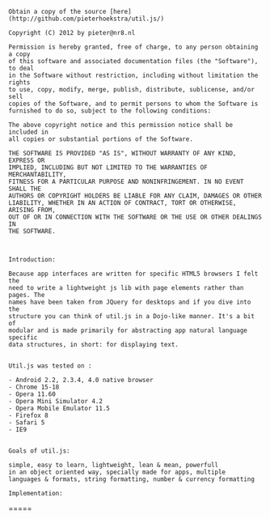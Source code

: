 
	Obtain a copy of the source [here](http://github.com/pieterhoekstra/util.js/)

	Copyright (C) 2012 by pieter@nr8.nl

	Permission is hereby granted, free of charge, to any person obtaining a copy
	of this software and associated documentation files (the "Software"), to deal
	in the Software without restriction, including without limitation the rights
	to use, copy, modify, merge, publish, distribute, sublicense, and/or sell
	copies of the Software, and to permit persons to whom the Software is
	furnished to do so, subject to the following conditions:

	The above copyright notice and this permission notice shall be included in
	all copies or substantial portions of the Software.

	THE SOFTWARE IS PROVIDED "AS IS", WITHOUT WARRANTY OF ANY KIND, EXPRESS OR
	IMPLIED, INCLUDING BUT NOT LIMITED TO THE WARRANTIES OF MERCHANTABILITY,
	FITNESS FOR A PARTICULAR PURPOSE AND NONINFRINGEMENT. IN NO EVENT SHALL THE
	AUTHORS OR COPYRIGHT HOLDERS BE LIABLE FOR ANY CLAIM, DAMAGES OR OTHER
	LIABILITY, WHETHER IN AN ACTION OF CONTRACT, TORT OR OTHERWISE, ARISING FROM,
	OUT OF OR IN CONNECTION WITH THE SOFTWARE OR THE USE OR OTHER DEALINGS IN
	THE SOFTWARE.
	
	
	
	Introduction:

	Because app interfaces are written for specific HTML5 browsers I felt the 
	need to write a lightweight js lib with page elements rather than pages. The 
	names have been taken from JQuery for desktops and if you dive into the 
	structure you can think of util.js in a Dojo-like manner. It's a bit of 
	modular and is made primarily for abstracting app natural language specific 
	data structures, in short: for displaying text. 


	Util.js was tested on :

	- Android 2.2, 2.3.4, 4.0 native browser
	- Chrome 15-18
	- Opera 11.60
	- Opera Mini Simulator 4.2
	- Opera Mobile Emulator 11.5
	- Firefox 8 
	- Safari 5
	- IE9


	Goals of util.js:
	
	simple, easy to learn, lightweight, lean & mean, powerfull 
	in an object oriented way, specially made for apps, multiple 
	languages & formats, string formatting, number & currency formatting 
		
	Implementation:
=====
	<script type="text/javascript">
	var utilConfig = {
		debug:true,
		defLocale: 'en',
		locales: ['it', 'nl']
	}
	
	/* enter ADAPT_CONFIG here as explained on http://adapt.960.gs */

	</script>
	<script type='text/javascript' src='pathToUtil/loader.js'></script>
======

	String formatting:
	
	1) Capitalizes first non-tag string character of string or dot terminated phrases
	2) Adds space after dot in a phrase
	3) Removes double space
	4) Removes space before dot
	5) Leaves abbreviations as they are
	6) Truncates to number of characters and tries to round up on space
	7) Adds an optional string or ' ...' (to the last open fitting tag) when the string 
	   has been truncated


	HTML5 datePicker:
	
	If you add the datepicker module to the loader, it will add datePicker behaviour
	to any html input tag with the attribute 'type' set to 'date'. The module is dependent
	on the date module and, to a lesser extend, on the current util.locale.
	

	A note on IE9 compatible CSS selectors:
	
	A static meta-tag is required for util:
	<pre>
	&lt;meta http-equiv="X-UA-Compatible" content="IE=8">
	</pre>
	
	Because IE9 WILL support all CSS selectors a way  to overcome this problem is to 
	write compatible selectors like:
	
	ul > li:nth-child(2)  (IE will fail)
	ul > li:first-child + li (the same intention, but success with IE)

	Examples:

	i. builtin elements
	
<pre>
	// Push 'home' breadcrumb
	// 'home' is a langId, eg. util.lang.home and util._lang['en'].home
	util.crumbs.push(new util.crumb('home', clientResume))
	// Assign selector
	util.crumbs.setSel('#crumbs')

	var langs = [{iso_code:'en', label:'english'},
	             {iso_code:'nl', label:'nederlands'},
	             {iso_code:'it', label:'italiano'}]
	util.langbar.setLanguages(langs)
	
	// Assign selector
	util.langbar.display('#langSelector')
	
	// Get locale on Android	
	util.curLang = navigator.util.getLocale();
	util.langbar.selectLang(util.curLang)
	
	// Set what needs to be done when user selects language from langbar
	util.langbar.setOnUpdate(function()
	{
		util.hud.getDictionary(
				/* url */
				'data.json',
				/* selector for input */
				"#hud", 
				/* onclick */
				"javascript:util.menu.choose('%', '%')",
				/* on icon click */
				"javascript:util.menu.choose('%', '%')"				
			)	
	})
</pre>
	ii. utiljs runlevels
<pre>	
	1. load modules
	2. load locale dependant files
	3. execute function _init of all modules
	4. execute prepare callbacks
	5. execute ready callbacks 
</pre>	

	iii. util.js dev
	
<pre>
utilConfig={debug:true, locales: ['en'], defLocale:'en'}
util.ready(function() // If using the loader
	    {
	        util.debug.setGetAppState(function()
	        {
	        	/* return string for debug message */
	            return 'state=' 
	        })
	       
	        var x = util.extend(card, {value:1})
	         /* x is a card with property value=1 */
	         util.extend(x, {value:0})
	         /* x is a card with property value=0 */
	         
	        var x = util.struct([card, blackjack], {value:1})
	        /* x is a struct with property data.value=1 */ 
	    
	        var msg = 'fits in as many words as possible when first word in string is shorter then limit'
	            .toLimitedFormattedHTML(23)

	  	// msg now eq: 'Fits in as many words ...'
	  	// Consider css text-overflow: ellipse
	        
	    
	    // strip all dots and space:
	        util.trim('1000 AA', true)

	    // format numbers to type and locale
	        var res = 'average of &%'.format([1.5], 'precision:1', '&')

	    // handle input         
	        util.trim(null).isEmpty() // true
	        
	        util.isObject(null) // true
	        
	    // no parser, just the ones builtin (json and xml) (Not IE9)
	       alert(util.toJson("[
	       		{'name':'pieter\'s'},
	       		{'name':'lo  \\\\  pi'},
	       		{'name':'Kilo zei:\\\"Hoera!\\\"'}]")[2].name)       

	    // with a struct (but not "use strict" compatible):   
	        var msg = new util.struct([String], {msg1:'total %', msg2:'Bye '})
	        var d = msg.format.apply(msg.data.msg1, [[1.5], 'float:2'])
	        var m = msg.toLimitedFormattedText.apply(d, [15])

	    // example enum:
	        util.unum('1000', '1002').forEach(function(pnumber)
	        {
	            util.unum(pnumber + 'AZ', pnumber + 'BB', 
	            {
	                regexp:RegExp(/\d{4}[A-Z]{2}/),
	                onUnumNext:function(pcode)
	                {
	                    alert(pcode)
	                }
	            })
	        })  

	    // example options:
	    option = ['optionFoo', 'optionBar', 'optionBaz'].unum()
	                    
	    config = new util.struct([util.options], {value:option.optionBar})

	    config.set([option.optionFoo])

	    config.get() & option.optionFoo // True, or:
	    config.get(option.optionBar) // True
	    config.get(option.optionBaz) // False
	    
	    // toggle optionBar
	    config.set([option.optionBar])
	    config.get(option.optionBar) // False

})	
			
</pre>